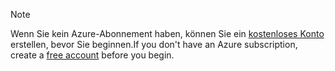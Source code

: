 > [!NOTE]
> <span data-ttu-id="df7fd-101">Wenn Sie kein Azure-Abonnement haben, können Sie ein [kostenloses Konto](https://azure.microsoft.com/free/?azure-portal=true) erstellen, bevor Sie beginnen.</span><span class="sxs-lookup"><span data-stu-id="df7fd-101">If you don't have an Azure subscription, create a [free account](https://azure.microsoft.com/free/?azure-portal=true) before you begin.</span></span>
